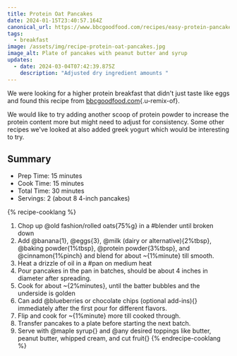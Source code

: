 ```yaml
---
title: Protein Oat Pancakes
date: 2024-01-15T23:40:57.164Z
canonical_url: https://www.bbcgoodfood.com/recipes/easy-protein-pancakes
tags:
  - breakfast
image: /assets/img/recipe-protein-oat-pancakes.jpg
image_alt: Plate of pancakes with peanut butter and syrup
updates:
  - date: 2024-03-04T07:42:39.875Z
    description: "Adjusted dry ingredient amounts "
---
```


We were looking for a higher protein breakfast that didn't just taste like eggs and found this recipe from [bbcgoodfood.com](https://www.bbcgoodfood.com/recipes/easy-protein-pancakes){.u-remix-of}.

We would like to try adding another scoop of protein powder to increase the protein content more but might need to adjust for consistency.
Some other recipes we've looked at also added greek yogurt which would be interesting to try.

## Summary

- Prep Time: 15 minutes
- Cook Time: 15 minutes
- Total Time: <time class="duration dt-duration" datetime="30M"><span class="value-title" title="PT30M"> </span>30 minutes</time>
- Servings: <span class="p-yield">2</span> (about 8 4-inch pancakes)

{% recipe-cooklang %}

1. Chop up @old fashion/rolled oats{75%g} in a #blender until broken down
1. Add @banana{1}, @eggs{3}, @milk (dairy or alternative){2%tbsp}, @baking powder{1%tbsp}, @protein powder{3%tbsp}, and @cinnamon{1%pinch} and blend for about ~{1%minute} till smooth.
1. Heat a drizzle of oil in a #pan on medium heat
1. Pour pancakes in the pan in batches, should be about 4 inches in diameter after spreading.
1. Cook for about ~{2%minutes}, until the batter bubbles and the underside is golden
1. Can add @blueberries or chocolate chips (optional add-ins){} immediately after the first pour for different flavors.
1. Flip and cook for ~{1%minute} more till cooked through.
1. Transfer pancakes to a plate before starting the next batch.
1. Serve with @maple syrup{} and @any desired toppings like butter, peanut butter, whipped cream, and cut fruit{}
{% endrecipe-cooklang %}
